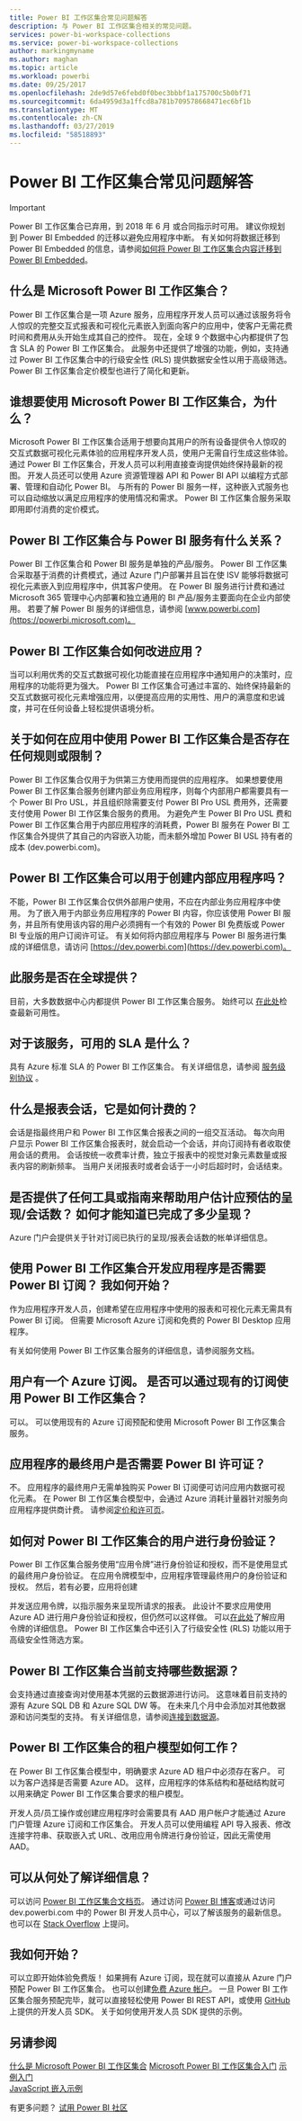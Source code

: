 ```yaml
---
title: Power BI 工作区集合常见问题解答
description: 与 Power BI 工作区集合相关的常见问题。
services: power-bi-workspace-collections
ms.service: power-bi-workspace-collections
author: markingmyname
ms.author: maghan
ms.topic: article
ms.workload: powerbi
ms.date: 09/25/2017
ms.openlocfilehash: 2de9d57e6febd0f0bec3bbbf1a175700c5b0bf71
ms.sourcegitcommit: 6da4959d3a1ffcd8a781b709578668471ec6bf1b
ms.translationtype: MT
ms.contentlocale: zh-CN
ms.lasthandoff: 03/27/2019
ms.locfileid: "58518893"
---
```

# <a name="power-bi-workspace-collections-faq"></a>Power BI 工作区集合常见问题解答

> [!IMPORTANT]
> Power BI 工作区集合已弃用，到 2018 年 6 月 或合同指示时可用。 建议你规划到 Power BI Embedded 的迁移以避免应用程序中断。 有关如何将数据迁移到 Power BI Embedded 的信息，请参阅[如何将 Power BI 工作区集合内容迁移到 Power BI Embedded](https://powerbi.microsoft.com/documentation/powerbi-developer-migrate-from-powerbi-embedded/)。

## <a name="what-is-microsoft-power-bi-workspace-collections"></a>什么是 Microsoft Power BI 工作区集合？

Power BI 工作区集合是一项 Azure 服务，应用程序开发人员可以通过该服务将令人惊叹的完整交互式报表和可视化元素嵌入到面向客户的应用中，使客户无需花费时间和费用从头开始生成其自己的控件。 现在，全球 9 个数据中心内都提供了包含 SLA 的 Power BI 工作区集合。 此服务中还提供了增强的功能，例如，支持通过 Power BI 工作区集合中的行级安全性 (RLS) 提供数据安全性以用于高级筛选。 Power BI 工作区集合定价模型也进行了简化和更新。

## <a name="who-would-want-to-use-microsoft-power-bi-workspace-collections-and-why"></a>谁想要使用 Microsoft Power BI 工作区集合，为什么？

Microsoft Power BI 工作区集合适用于想要向其用户的所有设备提供令人惊叹的交互式数据可视化元素体验的应用程序开发人员，使用户无需自行生成这些体验。 通过 Power BI 工作区集合，开发人员可以利用直接查询提供始终保持最新的视图。 开发人员还可以使用 Azure 资源管理器 API 和 Power BI API 以编程方式部署、管理和自动化 Power BI。 与所有的 Power BI 服务一样，这种嵌入式服务也可以自动缩放以满足应用程序的使用情况和需求。 Power BI 工作区集合服务采取即用即付消费的定价模式。

## <a name="how-does-power-bi-workspace-collections-relate-to-the-power-bi-service"></a>Power BI 工作区集合与 Power BI 服务有什么关系？

Power BI 工作区集合和 Power BI 服务是单独的产品/服务。 Power BI 工作区集合采取基于消费的计费模式，通过 Azure 门户部署并且旨在使 ISV 能够将数据可视化元素嵌入到应用程序中，供其客户使用。 在 Power BI 服务进行计费和通过 Microsoft 365 管理中心内部署和独立通用的 BI 产品/服务主要面向在企业内部使用。 若要了解 Power BI 服务的详细信息，请参阅 [www.powerbi.com](https://powerbi.microsoft.com)。

## <a name="how-does-power-bi-workspace-collections-improve-my-app"></a>Power BI 工作区集合如何改进应用？

当可以利用优秀的交互式数据可视化功能直接在应用程序中通知用户的决策时，应用程序的功能将更为强大。 Power BI 工作区集合可通过丰富的、始终保持最新的交互式数据可视化元素增强应用，以便提高应用的实用性、用户的满意度和忠诚度，并可在任何设备上轻松提供语境分析。

## <a name="are-there-any-rules-or-restrictions-about-how-i-can-use-power-bi-workspace-collections-in-my-app"></a>关于如何在应用中使用 Power BI 工作区集合是否存在任何规则或限制？

Power BI 工作区集合仅用于为供第三方使用而提供的应用程序。 如果想要使用 Power BI 工作区集合服务创建内部业务应用程序，则每个内部用户都需要具有一个 Power BI Pro USL，并且组织除需要支付 Power BI Pro USL 费用外，还需要支付使用 Power BI 工作区集合服务的费用。 为避免产生 Power BI Pro USL 费和 Power BI 工作区集合用于内部应用程序的消耗费，Power BI 服务在 Power BI 工作区集合外提供了其自己的内容嵌入功能，而未额外增加 Power BI USL 持有者的成本 (dev.powerbi.com)。

## <a name="can-power-bi-workspace-collections-be-used-to-create-internal-applications"></a>Power BI 工作区集合可以用于创建内部应用程序吗？

不能，Power BI 工作区集合仅供外部用户使用，不应在内部业务应用程序中使用。 为了嵌入用于内部业务应用程序的 Power BI 内容，你应该使用 Power BI 服务，并且所有使用该内容的用户必须拥有一个有效的 Power BI 免费版或 Power BI 专业版的用户订阅许可证。 有关如何将内部应用程序与 Power BI 服务进行集成的详细信息，请访问 [https://dev.powerbi.com](https://dev.powerbi.com)。

## <a name="is-this-service-available-globally"></a>此服务是否在全球提供？

目前，大多数数据中心内都提供 Power BI 工作区集合服务。 始终可以 [在此处](https://azure.microsoft.com/status/)检查最新可用性。

## <a name="what-is-the-available-sla-for-the-service"></a>对于该服务，可用的 SLA 是什么？

具有 Azure 标准 SLA 的 Power BI 工作区集合。 有关详细信息，请参阅 [服务级别协议](https://azure.microsoft.com/support/legal/sla/) 。

## <a name="what-is-a-report-session-and-how-is-it-billed"></a>什么是报表会话，它是如何计费的？

会话是指最终用户和 Power BI 工作区集合报表之间的一组交互活动。 每次向用户显示 Power BI 工作区集合报表时，就会启动一个会话，并向订阅持有者收取使用会话的费用。 会话按统一收费率计费，独立于报表中的视觉对象元素数量或报表内容的刷新频率。 当用户关闭报表时或者会话于一小时后超时时，会话结束。

## <a name="do-you-offer-any-tools-or-guidance-to-help-me-estimate-how-many-renderssession-i-should-expect-how-will-i-know-how-many-renders-have-been-completed"></a>是否提供了任何工具或指南来帮助用户估计应预估的呈现/会话数？ 如何才能知道已完成了多少呈现？

Azure 门户会提供关于针对订阅已执行的呈现/报表会话数的帐单详细信息。

## <a name="do-i-need-a-power-bi-subscription-in-order-to-develop-applications-with-power-bi-workspace-collections-how-do-i-get-started"></a>使用 Power BI 工作区集合开发应用程序是否需要 Power BI 订阅？ 我如何开始？

作为应用程序开发人员，创建希望在应用程序中使用的报表和可视化元素无需具有 Power BI 订阅。 但需要 Microsoft Azure 订阅和免费的 Power BI Desktop 应用程序。

有关如何使用 Power BI 工作区集合服务的详细信息，请参阅服务文档。

## <a name="i-have-an-azure-subscription-can-i-use-power-bi-workspace-collections-using-my-existing-subscription"></a>用户有一个 Azure 订阅。 是否可以通过现有的订阅使用 Power BI 工作区集合？

可以。 可以使用现有的 Azure 订阅预配和使用 Microsoft Power BI 工作区集合服务。

## <a name="does-my-application-end-user-need-a-power-bi-license"></a>应用程序的最终用户是否需要 Power BI 许可证？

不。 应用程序的最终用户无需单独购买 Power BI 订阅便可访问应用内数据可视化元素。 在 Power BI 工作区集合模型中，会通过 Azure 消耗计量器针对服务向应用程序提供商计费。 请参阅[定价和许可页](https://go.microsoft.com/fwlink/?LinkId=760527)。

## <a name="how-does-user-authentication-work-with-power-bi-workspace-collections"></a>如何对 Power BI 工作区集合的用户进行身份验证？

Power BI 工作区集合服务使用“应用令牌”进行身份验证和授权，而不是使用显式的最终用户身份验证。 在应用令牌模型中，应用程序管理最终用户的身份验证和授权。 然后，若有必要，应用将创建

并发送应用令牌，以指示服务来呈现所请求的报表。 此设计不要求应用使用 Azure AD 进行用户身份验证和授权，但仍然可以这样做。 可以[在此处](app-token-flow.md)了解应用令牌的详细信息。 Power BI 工作区集合中还引入了行级安全性 (RLS) 功能以用于高级安全性筛选方案。

## <a name="what-data-sources-are-currently-supported-with-power-bi-workspace-collections"></a>Power BI 工作区集合当前支持哪些数据源？

会支持通过直接查询对使用基本凭据的云数据源进行访问。 这意味着目前支持的源有 Azure SQL DB 和 Azure SQL DW 等。 在未来几个月中会添加对其他数据源和访问类型的支持。 有关详细信息，请参阅[连接到数据源](connect-datasource.md)。

## <a name="how-does-the-tenancy-model-work-for-power-bi-workspace-collections"></a>Power BI 工作区集合的租户模型如何工作？

在 Power BI 工作区集合模型中，明确要求 Azure AD 租户中必须存在客户。 可以为客户选择是否需要 Azure AD。 这样，应用程序的体系结构和基础结构就可以用来确定 Power BI 工作区集合要求的租户模型。

开发人员/员工操作或创建应用程序时会需要具有 AAD 用户帐户才能通过 Azure 门户管理 Azure 订阅和工作区集合。 开发人员可以使用编程 API 导入报表、修改连接字符串、获取嵌入式 URL、改用应用令牌进行身份验证，因此无需使用 AAD。

## <a name="where-can-i-learn-more"></a>可以从何处了解详细信息？

可以访问 [Power BI 工作区集合文档页](get-started.md)。 通过访问 [Power BI 博客](https://powerbi.microsoft.com/blog/)或通过访问 dev.powerbi.com 中的 Power BI 开发人员中心，可以了解该服务的最新信息。 也可以在 [Stack Overflow](https://stackoverflow.com/questions/tagged/powerbi) 上提问。

## <a name="how-do-i-get-started"></a>我如何开始？

可以立即开始体验免费版！ 如果拥有 Azure 订阅，现在就可以直接从 Azure 门户预配 Power BI 工作区集合。 也可以创建[免费 Azure 帐户](https://azure.microsoft.com/free/)。 一旦 Power BI 工作区集合服务预配完毕，就可以直接轻松使用 Power BI REST API，或使用 [GitHub](https://go.microsoft.com/fwlink/?LinkID=746472) 上提供的开发人员 SDK。 关于如何使用开发人员 SDK 提供的示例。

## <a name="see-also"></a>另请参阅

[什么是 Microsoft Power BI 工作区集合](what-are-power-bi-workspace-collections.md)
[Microsoft Power BI 工作区集合入门](get-started.md)
[示例入门](get-started-sample.md)   
[JavaScript 嵌入示例](https://microsoft.github.io/PowerBI-JavaScript/demo/)  

有更多问题？ [试用 Power BI 社区](https://community.powerbi.com/)